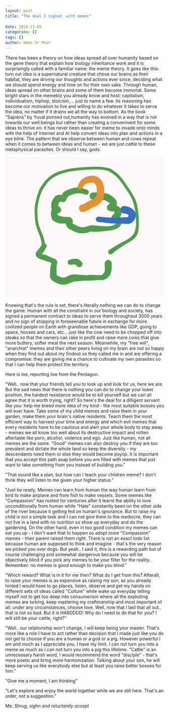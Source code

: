```yaml
---
layout: post
title: "The deal I signed  with memes"

date: 2024-11-09
categories: []
tags: []
author: Nemo Or Phat
---
```


There has been a theory on how ideas spread all over humanity based on the gene theory that explain how biology inheritance work and it is surprisingly called with a familiar name: the meme theory. It goes like this: turn out idea is a supernatural creature that chose our brains as their habitat, they are driving our thoughts and actions ever since, deciding what we should spend energy and time on for their own sake. Through human, ideas spread on other brains and some of them become immortal. Some bright stars in the memebiz you already know and host: capitalism, individualism, hiphop, stoicism,... just to name a few. Its reasoning has become our motivation to live and willing to do whatever it takes to serve the idea, no matter if it drains we all the way to bottom. As the book "Sapiens" by Yuval pointed out,humanity has evolved in a way that is not towards our well beings but rather than creating a conveninent for some ideas to thrive on: it has never been easier for meme to invade onto minds with the help of Internet and AI help convert ideas into plan and actions in a eye blink. The pattern that we observe between human and cows repeat when it comes to between ideas and human - we are just cattle to these metaphysical parasites. Or should I say, gods.

![Meme inside the brain](/assets/images/meme-inside-the-brain.png)


Knowing that's the rule is set, there's literally nothing we can do to change the game. Human with all the constraint in our biology and society, has signed a permanent contract to ideas to serve them throughout 3000 years and no sign of stopping in foreseenable future in exchange for more civilized people on Earth with grandiose achievements like GDP, going to space, houses and cars, etc...  just like the cow need to be chopped off into steaks so that the owners can rake in profit and raise more cows that give more buttery, softer meat the next season. Meanwhile, my "free will", "anarchist" memes and their other peers living on my brain are not so happy when they find out about my findout so they called me in and are offering a compromise: they are giving me a chance to cultivate my own parasites so that I can help them protect the territory. 

Here is me, reporting live from the Pentagon.

"Well.. now that your friends tell you to look up and look for us, here we are. But the sad news that there is nothing you can do to change your lower position, the hardest resistance would be to kill yourself but we can all agree that it is worth trying, right? So here's the deal for a dilligent servant like you: help me breed more idea of my kind - the most suitable bosses you will ever have. Take some of my child memes and raise them in your garden, make them your brain's native residents. Teach them the most efficient way to harvest your time and energy and which evil memes that every residents have to be cautious and alert your whole body to stay away - memes we all know too well about its destructive impact and rotten aftertaste like porn, alcohol, violence and ego. Just like human, not all memes are the same. "Good" memes can also destroy you if they are too prevalent and dictate the whole land so keep the diversity - my descendants need them or else they would become psyop. It is important that you accept this path asap before you are filled with memes that just want to take something from you instead of building you."

"That sound like a plan, but how can I teach your children meme? I don't think they will listen to me given your higher status."

"Just be ready. Memes can learn from human the way human learn from bird to make airplane and from fish to make vessels. Some memes like "Compassion" has rooted for centuries after it learnt the ability to love unconditionally from human while "Hate" constantly been on the other side of the river because it getting fed on human's ignorance. But to raise my child is not a simple task and I can not give them to the mediocre, they can not live in a land with no nutrition so show up everyday and do the gardening. On the other hand, even in too good condition my memes can eat you up - I don't want that to happen so adopt more "Compassion" memes - their parent raised them right. There is not an exact todo list because human are supposed to think and imagine - that's the very reason we picked you over dogs. But yeah.. I said it, this is a rewarding path but of course challenging and somewhat dangerous because you will be objectively blind if you pick any memes to be your filter for the reality. Remember: no memes is good enough to make you blind."

"Which reward? What is in it for me then? What do I get from this? Afterall, to raise your memes is as expensive as raising my son, as you already hinted I would have to go places, listen, observe and get my hands on different sets of ideas called "Culture" while wake up everyday telling myself not to get too deep into consumerism where all the exploiting memes are lurking, keep mastering my craftmanship and most important of all: under any circumstances, choose love. Well, now that I laid that all out.. that is not so bad. But it is HARDDDD! Why do I need to do that for you? I will still be your cattle, right?" 

"Well.. our relationship won't change, I will keep being your master. That's more like a role I have to act rather than  decision that I made just like you do not get to choose if you are a human or a god or a pig. However powerful I am and much as I appreciate you, I have my limit. I can not turn you into a meme as much as I can not turn you into a pig this lifetime. "Cattle" is an unnecessary harsh word, I would recommend the word "disciple" - that's more poetic and bring more harmonization. Talking about your son, he will keep serving us like everybody else but at least you raise better bosses for him."

"Give me a moment, I am thinking"

"Let's explore and enjoy the world together while we are still here. That's an order, not a suggestion."

Me: *Shrug, sighn and reluctantly accept*